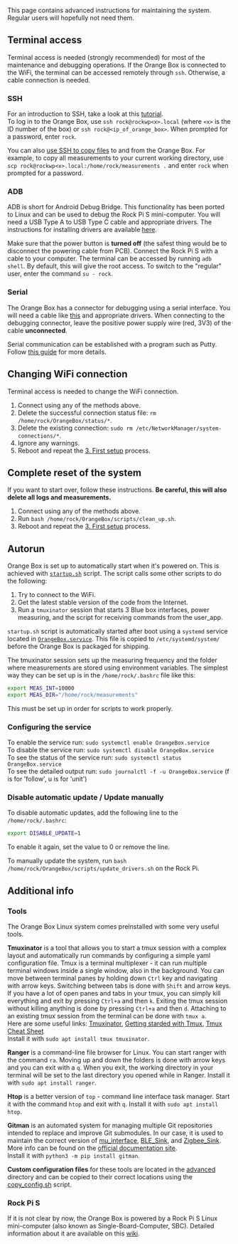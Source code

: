 This page contains advanced instructions for maintaining the system. Regular users will hopefully not need them.

## Terminal access
Terminal access is needed (strongly recommended) for most of the maintenance and debugging operations. If the Orange Box is connected to the WiFi, the terminal can be accessed remotely through `ssh`. Otherwise, a cable connection is needed.

### SSH
For an introduction to SSH, take a look at this [tutorial](https://www.ssh.com/academy/ssh).  
To log in to the Orange Box, use `ssh rock@rockwp<x>.local` (where `<x>` is the ID number of the box) or `ssh rock@<ip_of_orange_box>`. When prompted for a password, enter `rock`.

You can also [use SSH to copy files](https://linuxize.com/post/how-to-use-scp-command-to-securely-transfer-files/?utm_content=cmp-true) to and from the Orange Box. For example, to copy all measurements to your current working directory, use `scp rock@rockwp<x>.local:/home/rock/measurements .` and enter `rock` when prompted for a password.

### ADB
ADB is short for Android Debug Bridge. This functionality has been ported to Linux and can be used to debug the Rock Pi S mini-computer. You will need a USB Type A to USB Type C cable and appropriate drivers. The instructions for installing drivers are available [here](https://wiki.radxa.com/RockpiS/dev/adb).

Make sure that the power button is **turned off** (the safest thing would be to disconnect the powering cable from PCB). Connect the Rock Pi S with a cable to your computer. The terminal can be accessed by running `adb shell`. By default, this will give the root access. To switch to the "regular" user, enter the command `su - rock`.

### Serial
The Orange Box has a connector for debugging using a serial interface. You will need a cable like [this](https://ftdichip.com/products/ttl-232r-3v3/) and appropriate drivers. When connecting to the debugging connector, leave the positive power supply wire (red, 3V3) of the cable **unconnected**.

Serial communication can be established with a program such as Putty. Follow [this guide](https://wiki.radxa.com/RockpiS/dev/serial-console) for more details.

## Changing WiFi connection
Terminal access is needed to change the WiFi connection.
1. Connect using any of the methods above.
1. Delete the successful connection status file: `rm /home/rock/OrangeBox/status/*`.
1. Delete the existing connection: `sudo rm /etc/NetworkManager/system-connections/*`.
1. Ignore any warnings.
1. Reboot and repeat the [3. First setup](../3.-First-setup) process.

## Complete reset of the system
If you want to start over, follow these instructions. **Be careful, this will also delete all logs and measurements.**
1. Connect using any of the methods above.
1. Run `bash /home/rock/OrangeBox/scripts/clean_up.sh`.
1. Reboot and repeat the [3. First setup](../3.-First-setup) process.

## Autorun
Orange Box is set up to automatically start when it's powered on. This is achieved with [`startup.sh`](../../blob/main/scripts/startup.sh) script. The script calls some other scripts to do the following:
1. Try to connect to the WiFi.
1. Get the latest stable version of the code from the Internet.
1. Run a `tmuxinator` session that starts 3 Blue box interfaces, power measuring, and the script for receiving commands from the user_app.

`startup.sh` script is automatically started after boot using a `systemd` service located in [`OrangeBox.service`](../../blob/main/autorun/OrangeBox.service). This file is copied to `/etc/systemd/system/` before the Orange Box is packaged for shipping.

The tmuxinator session sets up the measuring frequency and the folder where measurements are stored using environment variables. The simplest way they can be set up is in the `/home/rock/.bashrc` file like this:
```bash
export MEAS_INT=10000
export MEAS_DIR="/home/rock/measurements"
```
This must be set up in order for scripts to work properly.


### Configuring the service
To enable the service run: `sudo systemctl enable OrangeBox.service`  
To disable the service run: `sudo systemctl disable OrangeBox.service`  
To see the status of the service run: `sudo systemctl status OrangeBox.service`  
To see the detailed output run: `sudo journalctl -f -u OrangeBox.service` (f is for 'follow', u is for 'unit')

### Disable automatic update / Update manually
To disable automatic updates, add the following line to the `/home/rock/.bashrc`:
```bash
export DISABLE_UPDATE=1
```
To enable it again, set the value to 0 or remove the line.

To manually update the system, run `bash /home/rock/OrangeBox/scripts/update_drivers.sh` on the Rock Pi.

## Additional info
### Tools
The Orange Box Linux system comes preinstalled with some very useful tools.

**Tmuxinator** is a tool that allows you to start a tmux session with a complex layout and automatically run commands by configuring a simple yaml configuration file. Tmux is a terminal multiplexer - it can run multiple terminal windows inside a single window, also in the background. 
You can move between terminal panes by holding down `Ctrl` key and navigating with arrow keys. Switching between tabs is done with `Shift` and arrow keys. If you have a lot of open panes and tabs in your tmux, you can simply kill everything and exit by pressing `Ctrl+a` and then `k`. Exiting the tmux session without killing anything is done by pressing `Ctrl+a` and then `d`. Attaching to an existing tmux session from the terminal can be done with `tmux a`.  
Here are some useful links: [Tmuxinator](https://github.com/tmuxinator/tmuxinator), [Getting starded with Tmux](https://linuxize.com/post/getting-started-with-tmux/), [Tmux Cheat Sheet](https://tmuxcheatsheet.com/)  
Install it with `sudo apt install tmux tmuxinator`.

**Ranger** is a command-line file browser for Linux. You can start ranger with the command `ra`. Moving up and down the folders is done with arrow keys and you can exit with a `q`. When you exit, the working directory in your terminal will be set to the last directory you opened while in Ranger.
Install it with `sudo apt install ranger`.

**Htop** is a better version of `top` - command line interface task manager. Start it with the command `htop` and exit with `q`.
Install it with `sudo apt install htop`.

**Gitman** is an automated system for managing multiple Git repositories intended to replace and improve Git submodules. In our case, it is used to maintain the correct version of [mu_interface](https://github.com/trabbel/mu_interface), [BLE_Sink](https://github.com/WatchPlant/BLE_Sink), and [Zigbee_Sink](https://github.com/WatchPlant/Zigbee_Sink).  
More info can be found on the [official documentation site](https://gitman.readthedocs.io/en/latest/).  
Install it with `python3 -m pip install gitman`.

**Custom configuration files** for these tools are located in the [advanced](../tree/main/advanced) directory and can be copied to their correct locations using the [copy_config.sh](../blob/main/advanced/copy_config.sh) script.

### Rock Pi S
If it is not clear by now, the Orange Box is powered by a Rock Pi S Linux mini-computer (also known as Single-Board-Computer, SBC). Detailed information about it are available on this [wiki](https://wiki.radxa.com/RockpiS).